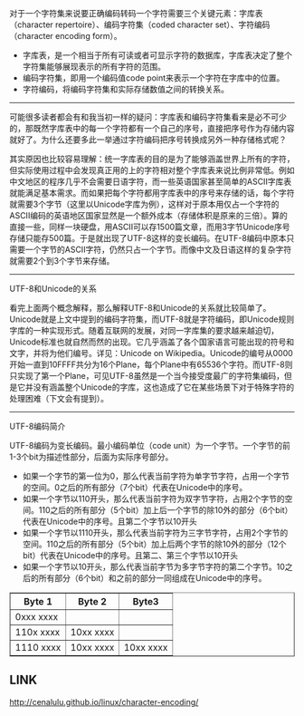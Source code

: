 对于一个字符集来说要正确编码转码一个字符需要三个关键元素：字库表（character repertoire）、编码字符集（coded character set）、字符编码（character encoding form）。

- 字库表，是一个相当于所有可读或者可显示字符的数据库，字库表决定了整个字符集能够展现表示的所有字符的范围。
- 编码字符集，即用一个编码值code point来表示一个字符在字库中的位置。
- 字符编码，将编码字符集和实际存储数值之间的转换关系。

<hr>
可能很多读者都会有和我当初一样的疑问：字库表和编码字符集看来是必不可少的，那既然字库表中的每一个字符都有一个自己的序号，直接把序号作为存储内容就好了。为什么还要多此一举通过字符编码把序号转换成另外一种存储格式呢？

其实原因也比较容易理解：统一字库表的目的是为了能够涵盖世界上所有的字符，但实际使用过程中会发现真正用的上的字符相对整个字库表来说比例非常低。例如中文地区的程序几乎不会需要日语字符，而一些英语国家甚至简单的ASCII字库表就能满足基本需求。而如果把每个字符都用字库表中的序号来存储的话，每个字符就需要3个字节（这里以Unicode字库为例），这样对于原本用仅占一个字符的ASCII编码的英语地区国家显然是一个额外成本（存储体积是原来的三倍）。算的直接一些，同样一块硬盘，用ASCII可以存1500篇文章，而用3字节Unicode序号存储只能存500篇。于是就出现了UTF-8这样的变长编码。在UTF-8编码中原本只需要一个字节的ASCII字符，仍然只占一个字节。而像中文及日语这样的复杂字符就需要2个到3个字节来存储。

<hr>UTF-8和Unicode的关系

看完上面两个概念解释，那么解释UTF-8和Unicode的关系就比较简单了。Unicode就是上文中提到的编码字符集，而UTF-8就是字符编码，即Unicode规则字库的一种实现形式。随着互联网的发展，对同一字库集的要求越来越迫切，Unicode标准也就自然而然的出现。它几乎涵盖了各个国家语言可能出现的符号和文字，并将为他们编号。详见：Unicode on Wikipedia。Unicode的编号从0000开始一直到10FFFF共分为16个Plane，每个Plane中有65536个字符。而UTF-8则只实现了第一个Plane，可见UTF-8虽然是一个当今接受度最广的字符集编码，但是它并没有涵盖整个Unicode的字库，这也造成了它在某些场景下对于特殊字符的处理困难（下文会有提到）。

<hr>UTF-8编码简介

UTF-8编码为变长编码。最小编码单位（code unit）为一个字节。一个字节的前1-3个bit为描述性部分，后面为实际序号部分。
<ul>
  <li>如果一个字节的第一位为0，那么代表当前字符为单字节字符，占用一个字节的空间。0之后的所有部分（7个bit）代表在Unicode中的序号。</li>
  <li>如果一个字节以110开头，那么代表当前字符为双字节字符，占用2个字节的空间。110之后的所有部分（5个bit）加上后一个字节的除10外的部分（6个bit）代表在Unicode中的序号。且第二个字节以10开头</li>
  <li>如果一个字节以1110开头，那么代表当前字符为三字节字符，占用2个字节的空间。110之后的所有部分（5个bit）加上后两个字节的除10外的部分（12个bit）代表在Unicode中的序号。且第二、第三个字节以10开头</li>
  <li>如果一个字节以10开头，那么代表当前字节为多字节字符的第二个字节。10之后的所有部分（6个bit）和之前的部分一同组成在Unicode中的序号。</li>
</ul>
<font size="5"> <table border="1"> <thead> <tr> <th>Byte 1</th> <th>Byte 2</th> <th>Byte3</th> </tr> </thead> <tbody> <tr> <td>0xxx xxxx</td> <td>&nbsp;</td> <td>&nbsp;</td> </tr> <tr> <td>110x xxxx</td> <td>10xx xxxx</td> <td>&nbsp;</td> </tr> <tr> <td>1110 xxxx</td> <td>10xx xxxx</td> <td>10xx xxxx</td> </tr> </tbody> </table> </font>

LINK
--
http://cenalulu.github.io/linux/character-encoding/